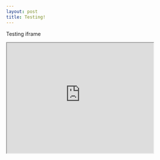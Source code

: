 ```yaml
---
layout: post
title: Testing!
---
```


Testing iframe

<iframe src="http://www.example.com/" width="400" height="300">
